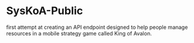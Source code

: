 # SysKoA-Public

first attempt at creating an API endpoint designed to help people manage resources in a mobile strategy game called King of Avalon.